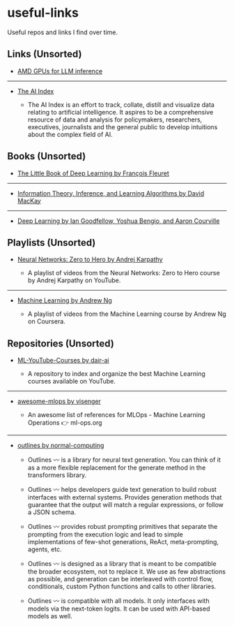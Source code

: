 # useful-links

Useful repos and links I find over time.

## Links (Unsorted)

- [AMD GPUs for LLM inference](https://blog.mlc.ai/2023/08/09/Making-AMD-GPUs-competitive-for-LLM-inference)

---

- [The AI Index](https://www.aiindex.org/)

  - The AI Index is an effort to track, collate, distill and visualize data relating to artificial intelligence. It aspires to be a comprehensive resource of data and analysis for policymakers, researchers, executives, journalists and the general public to develop intuitions about the complex field of AI.

## Books (Unsorted)

- [The Little Book of Deep Learning by François Fleuret](https://fleuret.org/public/lbdl.pdf)

---

- [Information Theory, Inference, and Learning Algorithms by David MacKay](https://inference.org.uk/itila/book.html)

---

- [Deep Learning by Ian Goodfellow, Yoshua Bengio, and Aaron Courville](https://www.deeplearningbook.org/)

## Playlists (Unsorted)

- [Neural Networks: Zero to Hero by Andrej Karpathy](https://www.youtube.com/playlist?list=PLAqhIrjkxbuWI23v9cThsA9GvCAUhRvKZ&ab_channel=3Blue1Brown)

  - A playlist of videos from the Neural Networks: Zero to Hero course by Andrej Karpathy on YouTube.

---

- [Machine Learning by Andrew Ng](https://www.youtube.com/watch?v=jGwO_UgTS7I&list=PLoROMvodv4rMiGQp3WXShtMGgzqpfVfbU&ab_channel=StanfordOnline)

  - A playlist of videos from the Machine Learning course by Andrew Ng on Coursera.

## Repositories (Unsorted)

- [ML-YouTube-Courses by dair-ai](https://github.com/dair-ai/ML-YouTube-Courses)

  - A repository to index and organize the best Machine Learning courses available on YouTube.

---

- [awesome-mlops by visenger](https://github.com/visenger/awesome-mlops)

  - An awesome list of references for MLOps - Machine Learning Operations 👉 ml-ops.org

---

- [outlines by normal-computing](https://github.com/normal-computing/outlines)

  - Outlines 〰 is a library for neural text generation. You can think of it as a more flexible replacement for the generate method in the transformers library.

  - Outlines 〰 helps developers guide text generation to build robust interfaces with external systems. Provides generation methods that guarantee that the output will match a regular expressions, or follow a JSON schema.

  - Outlines 〰 provides robust prompting primitives that separate the prompting from the execution logic and lead to simple implementations of few-shot generations, ReAct, meta-prompting, agents, etc.

  - Outlines 〰 is designed as a library that is meant to be compatible the broader ecosystem, not to replace it. We use as few abstractions as possible, and generation can be interleaved with control flow, conditionals, custom Python functions and calls to other libraries.

  - Outlines 〰 is compatible with all models. It only interfaces with models via the next-token logits. It can be used with API-based models as well.
